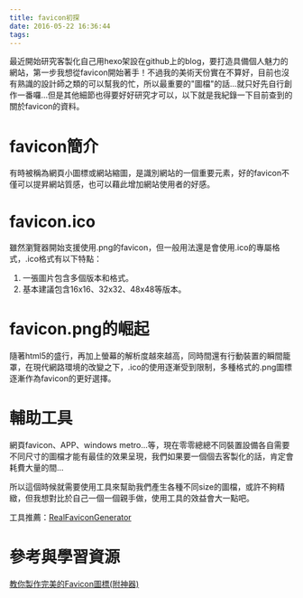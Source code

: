 ```yaml
---
title: favicon初探
date: 2016-05-22 16:36:44
tags:
---
```

最近開始研究客製化自己用hexo架設在github上的blog，要打造具備個人魅力的網站，第一步我想從favicon開始著手！不過我的美術天份實在不算好，目前也沒有熟識的設計師之類的可以幫我的忙，所以最重要的"圖檔"的話...就只好先自行創作一番囉...但是其他細節也得要好好研究才可以，以下就是我紀錄一下目前查到的關於favicon的資料。
<!--more-->

# favicon簡介
有時被稱為網頁小圖標或網站縮圖，是識別網站的一個重要元素，好的favicon不僅可以提昇網站質感，也可以藉此增加網站使用者的好感。
# favicon.ico
雖然瀏覽器開始支援使用.png的favicon，但一般用法還是會使用.ico的專屬格式，.ico格式有以下特點：
1. 一張圖片包含多個版本和格式。
2. 基本建議包含16x16、32x32、48x48等版本。

# favicon.png的崛起
隨著html5的盛行，再加上螢幕的解析度越來越高，同時間還有行動裝置的瞬間籠罩，在現代網路環境的改變之下，.ico的使用逐漸受到限制，多種格式的.png圖標逐漸作為favicon的更好選擇。

# 輔助工具
網頁favicon、APP、windows metro...等，現在零零總總不同裝置設備各自需要不同尺寸的圖檔才能有最佳的效果呈現，我們如果要一個個去客製化的話，肯定會耗費大量的間...

所以這個時候就需要使用工具來幫助我們產生各種不同size的圖檔，或許不夠精緻，但我想對比於自己一個一個親手做，使用工具的效益會大一點吧。

工具推薦：[RealFaviconGenerator](http://realfavicongenerator.net/)

# 參考與學習資源
[教你製作完美的Favicon圖標(附神器)](http://www.uisdc.com/design-perfect-favicon-icon)
